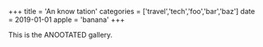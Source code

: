 +++
title = 'An know tation'
categories = ['travel','tech','foo','bar','baz']
date = 2019-01-01
apple = 'banana'
+++

This is the ANOOTATED gallery.

